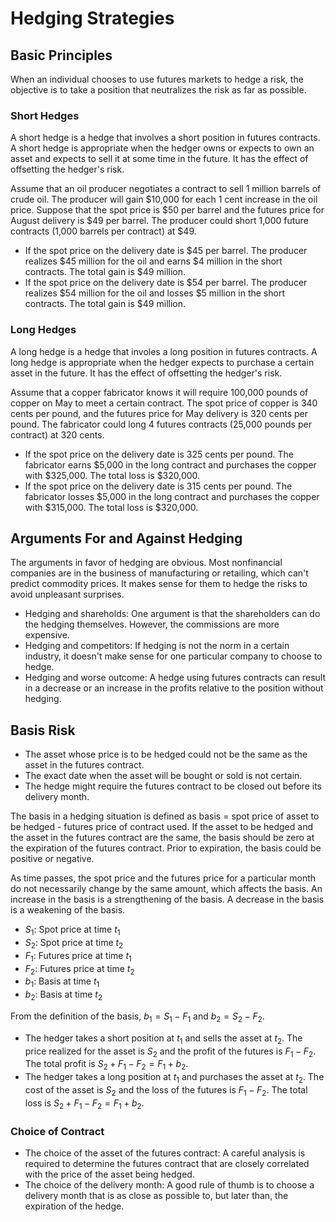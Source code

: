 # Hedging Strategies

## Basic Principles

When an individual chooses to use futures markets to hedge a risk, the objective is to take a position that neutralizes the risk as far as possible.

### Short Hedges

A short hedge is a hedge that involves a short position in futures contracts. A short hedge is appropriate when the hedger owns or expects to own an asset and expects to sell it at some time in the future. It has the effect of offsetting the hedger's risk.

Assume that an oil producer negotiates a contract to sell 1 million barrels of crude oil. The producer will gain $10,000 for each 1 cent increase in the oil price. Suppose that the spot price is $50 per barrel and the futures price for August delivery is $49 per barrel. The producer could short 1,000 future contracts (1,000 barrels per contract) at $49.

- If the spot price on the delivery date is $45 per barrel. The producer realizes $45 million for the oil and earns $4 million in the short contracts. The total gain is $49 million.
- If the spot price on the delivery date is $54 per barrel. The producer realizes $54 million for the oil and losses $5 million in the short contracts. The total gain is $49 million.

### Long Hedges

A long hedge is a hedge that involes a long position in futures contracts. A long hedge is appropriate when the hedger expects to purchase a certain asset in the future. It has the effect of offsetting the hedger's risk.

Assume that a copper fabricator knows it will require 100,000 pounds of copper on May to meet a certain contract. The spot price of copper is 340 cents per pound, and the futures price for May delivery is 320 cents per pound. The fabricator could long 4 futures contracts (25,000 pounds per contract) at 320 cents.

- If the spot price on the delivery date is 325 cents per pound. The fabricator earns $5,000 in the long contract and purchases the copper with $325,000. The total loss is $320,000.
- If the spot price on the delivery date is 315 cents per pound. The fabricator losses $5,000 in the long contract and purchases the copper with $315,000. The total loss is $320,000.

## Arguments For and Against Hedging

The arguments in favor of hedging are obvious. Most nonfinancial companies are in the business of manufacturing or retailing, which can't predict commodity prices. It makes sense for them to hedge the risks to avoid unpleasant surprises.

- Hedging and shareholds: One argument is that the shareholders can do the hedging themselves. However, the commissions are more expensive.
- Hedging and competitors: If hedging is not the norm in a certain industry, it doesn't make sense for one particular company to choose to hedge.
- Hedging and worse outcome: A hedge using futures contracts can result in a decrease or an increase in the profits relative to the position without hedging.

## Basis Risk

- The asset whose price is to be hedged could not be the same as the asset in the futures contract.
- The exact date when the asset will be bought or sold is not certain.
- The hedge might require the futures contract to be closed out before its delivery month.

The basis in a hedging situation is defined as basis = spot price of asset to be hedged - futures price of contract used. If the asset to be hedged and the asset in the futures contract are the same, the basis should be zero at the expiration of the futures contract. Prior to expiration, the basis could be positive or negative.

As time passes, the spot price and the futures price for a particular month do not necessarily change by the same amount, which affects the basis. An increase in the basis is a strengthening of the basis. A decrease in the basis is a weakening of the basis.

- $S_1$: Spot price at time $t_1$
- $S_2$: Spot price at time $t_2$
- $F_1$: Futures price at time $t_1$
- $F_2$: Futures price at time $t_2$
- $b_1$: Basis at time $t_1$
- $b_2$: Basis at time $t_2$

From the definition of the basis, $b_1 = S_1 - F_1$ and $b_2 = S_2 - F_2$.

- The hedger takes a short position at $t_1$ and sells the asset at $t_2$. The price realized for the asset is $S_2$ and the profit of the futures is $F_1 - F_2$. The total profit is $S_2 + F_1 - F_2 = F_1 + b_2$.
- The hedger takes a long position at $t_1$ and purchases the asset at $t_2$. The cost of the asset is $S_2$ and the loss of the futures is $F_1 - F_2$. The total loss is $S_2 + F_1 - F_2 = F_1 + b_2$.

### Choice of Contract

- The choice of the asset of the futures contract: A careful analysis is required to determine the futures contract that are closely correlated with the price of the asset being hedged.
- The choice of the delivery month: A good rule of thumb is to choose a delivery month that is as close as possible to, but later than, the expiration of the hedge.
